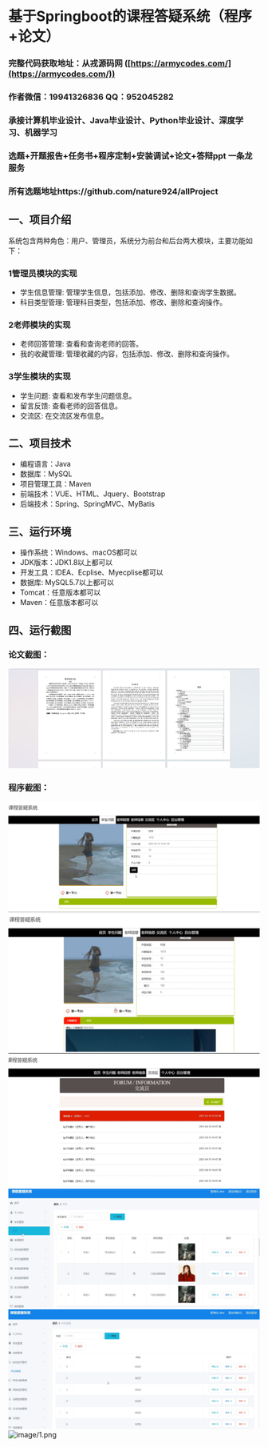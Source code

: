 基于Springboot的课程答疑系统（程序+论文）
=
### 完整代码获取地址：从戎源码网 ([https://armycodes.com/](https://armycodes.com/))
### 作者微信：19941326836  QQ：952045282 
### 承接计算机毕业设计、Java毕业设计、Python毕业设计、深度学习、机器学习
### 选题+开题报告+任务书+程序定制+安装调试+论文+答辩ppt 一条龙服务
### 所有选题地址https://github.com/nature924/allProject

一、项目介绍
---
系统包含两种角色：用户、管理员，系统分为前台和后台两大模块，主要功能如下：


### 1管理员模块的实现
- 学生信息管理: 管理学生信息，包括添加、修改、删除和查询学生数据。
- 科目类型管理: 管理科目类型，包括添加、修改、删除和查询操作。

### 2老师模块的实现
- 老师回答管理: 查看和查询老师的回答。
- 我的收藏管理: 管理收藏的内容，包括添加、修改、删除和查询操作。

### 3学生模块的实现
- 学生问题: 查看和发布学生问题信息。
- 留言反馈: 查看老师的回答信息。
- 交流区: 在交流区发布信息。





二、项目技术
---
- 编程语言：Java
- 数据库：MySQL
- 项目管理工具：Maven
- 前端技术：VUE、HTML、Jquery、Bootstrap
- 后端技术：Spring、SpringMVC、MyBatis

三、运行环境
---
- 操作系统：Windows、macOS都可以
- JDK版本：JDK1.8以上都可以
- 开发工具：IDEA、Ecplise、Myecplise都可以
- 数据库: MySQL5.7以上都可以
- Tomcat：任意版本都可以
- Maven：任意版本都可以

四、运行截图
---
### 论文截图：
![image/1.png](limage/1.png)

### 程序截图：
![image/1.png](image/1.png)
![image/1.png](image/2.png)
![image/1.png](image/3.png)
![image/1.png](image/4.png)
![image/1.png](image/5.png)
![image/1.png](image/6.png)



